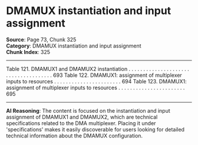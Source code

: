 # DMAMUX instantiation and input assignment

**Source**: Page 73, Chunk 325  
**Category**: DMAMUX instantiation and input assignment  
**Chunk Index**: 325

---

Table 121. DMAMUX1 and DMAMUX2 instantiation . . . . . . . . . . . . . . . . . . . . . . . . . . . . . . . . . . . . . 693
Table 122. DMAMUX1: assignment of multiplexer inputs to resources . . . . . . . . . . . . . . . . . . . . . . . 694
Table 123. DMAMUX1: assignment of multiplexer inputs to resources . . . . . . . . . . . . . . . . . . . . . . . 695

---

**AI Reasoning**: The content is focused on the instantiation and input assignment of DMAMUX1 and DMAMUX2, which are technical specifications related to the DMA multiplexer. Placing it under 'specifications' makes it easily discoverable for users looking for detailed technical information about the DMAMUX configuration.

